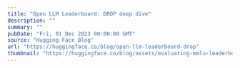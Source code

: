 ```yaml
---
title: "Open LLM Leaderboard: DROP deep dive"
description: ""
summary: ""
pubDate: "Fri, 01 Dec 2023 00:00:00 GMT"
source: "Hugging Face Blog"
url: "https://huggingface.co/blog/open-llm-leaderboard-drop"
thumbnail: "https://huggingface.co/blog/assets/evaluating-mmlu-leaderboard/thumbnail.png"
---
```


